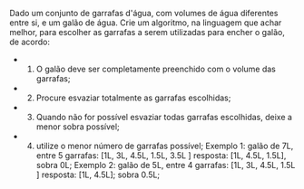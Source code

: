 Dado um conjunto de garrafas d'água, com volumes de água diferentes entre si, e um galão de água.
Crie um algoritmo, na linguagem que achar melhor, para escolher as garrafas a serem utilizadas para encher o galão, de acordo:
- 1) O galão deve ser completamente preenchido com o volume das garrafas;
- 2) Procure esvaziar totalmente as garrafas escolhidas;
- 3) Quando não for possível esvaziar todas garrafas escolhidas, deixe a menor sobra possível;
- 4) utilize o menor número de garrafas possível;
Exemplo 1: galão de 7L, entre 5 garrafas: [1L, 3L, 4.5L, 1.5L, 3.5L ]
   resposta: [1L, 4.5L, 1.5L], sobra 0L;
Exemplo 2: galão de 5L, entre 4 garrafas: [1L, 3L, 4.5L, 1.5L ]
   resposta: [1L, 4.5L]; sobra 0.5L;
